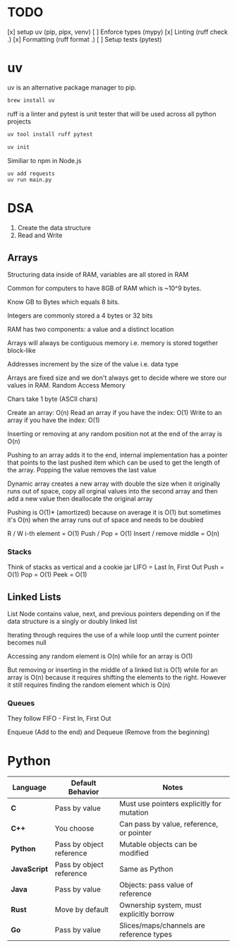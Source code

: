 # TODO
[x] setup uv (pip, pipx, venv)
[ ] Enforce types (mypy)
[x] Linting (ruff check .)
[x] Formatting (ruff format .)
[ ] Setup tests (pytest)

# uv
uv is an alternative package manager to pip.

```sh
brew install uv
```

ruff is a linter and pytest is unit tester that will be used across all python projects
```sh
uv tool install ruff pytest
```

```sh
uv init
```

Similiar to npm in Node.js
```sh
uv add requests
uv run main.py
```

# DSA
1. Create the data structure
2. Read and Write


## Arrays
Structuring data inside of RAM, variables are all stored in RAM

Common for computers to have 8GB of RAM which is ~10^9 bytes.

Know GB to Bytes which equals 8 bits.

Integers are commonly stored a 4 bytes or 32 bits

RAM has two components: a value and a distinct location

Arrays will always be contiguous memory i.e. memory is stored together block-like

Addresses increment by the size of the value i.e. data type

Arrays are fixed size and we don't always get to decide where we store our values in RAM. Random Access Memory

Chars take 1 byte (ASCII chars)

Create an array: O(n)
Read an array if you have the index: O(1)
Write to an array if you have the index: O(1)

Inserting or removing at any random position not at the end of the array is O(n)

Pushing to an array adds it to the end, internal implementation has a pointer that points to the last pushed item which can be used to get the length of the array. Popping the value removes the last value

Dynamic array creates a new array with double the size when it originally runs out of space, copy all orginal values into the second array and then add a new value then deallocate the original array

Pushing is O(1)* (amortized) because on average it is O(1) but sometimes it's O(n) when the array runs out of space and needs to be doubled

R / W i-th element = O(1)
Push / Pop = O(1)
Insert / remove middle = O(n)

### Stacks
Think of stacks as vertical and a cookie jar
LIFO = Last In, First Out
Push = O(1)
Pop = O(1)
Peek = O(1)

## Linked Lists
List Node contains value, next, and previous pointers depending on if the data structure is a singly or doubly linked list

Iterating through requires the use of a while loop until the current pointer becomes null

Accessing any random element is O(n) while for an array is O(1)

But removing or inserting in the middle of a linked list is O(1) while for an array is O(n) because it requires shifting the elements to the right. However it still requires finding the random element which is O(n) 

### Queues

They follow FIFO - First In, First Out

Enqueue (Add to the end) and Dequeue (Remove from the beginning)



# Python

| Language | Default Behavior | Notes |
|----------|-----------------|-------|
| **C** | Pass by value | Must use pointers explicitly for mutation |
| **C++** | You choose | Can pass by value, reference, or pointer |
| **Python** | Pass by object reference | Mutable objects can be modified |
| **JavaScript** | Pass by object reference | Same as Python |
| **Java** | Pass by value | Objects: pass value of reference |
| **Rust** | Move by default | Ownership system, must explicitly borrow |
| **Go** | Pass by value | Slices/maps/channels are reference types |